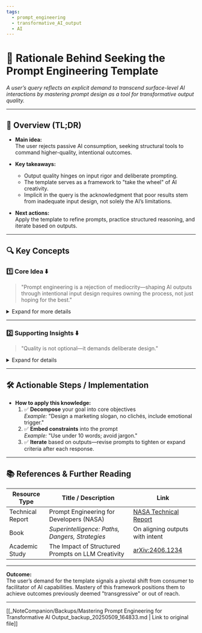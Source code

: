 ```yaml
---
tags:
  - prompt_engineering
  - transformative_AI_output
  - AI
---
```

# 📌 Rationale Behind Seeking the Prompt Engineering Template

*A user’s query reflects an explicit demand to transcend surface-level AI interactions by mastering prompt design as a tool for transformative output quality.*

---

## 🔹 Overview (TL;DR)

- **Main idea:**  
  The user rejects passive AI consumption, seeking structural tools to command higher-quality, intentional outcomes.

- **Key takeaways:**  
  - Output quality hinges on input rigor and deliberate prompting.  
  - The template serves as a framework to "take the wheel" of AI creativity.  
  - Implicit in the query is the acknowledgment that poor results stem from inadequate input design, not solely the AI’s limitations.

- **Next actions:**  
  Apply the template to refine prompts, practice structured reasoning, and iterate based on outputs.

---

## 🔍 Key Concepts

### 1️⃣ Core Idea ⬇️

> "Prompt engineering is a rejection of mediocrity—shaping AI outputs through intentional input design requires owning the process, not just hoping for the best."

<details>  
<summary>Expand for more details</summary>

- **Detailed breakdown:**  
  - The user’s frustration with "AI mediocrity" mirrors a broader gap between users and their inability to articulate or structure requests effectively.  
  - The template’s purpose is to impose order on AI’s "chaos" by providing a framework for precision, intent, and constraints.

- **Related concepts:**  

| Concept                  | Description                                      | Link                                      |
|--------------------------|------------------------------------------------|-------------------------------------------|
| General AI ethics        | Balancing freedom and control in AI outputs    | [General AI ethics](https://example.com/ai-ethics) |
| Task clarity and feedback loops | Iterative refinement of instructions based on results | [Task clarity and feedback loops](https://example.com/feedback-loops) |

</details>

---

### 2️⃣ Supporting Insights ⬇️

> "Quality is not optional—it demands deliberate design."

<details>  
<summary>Expand for details</summary>

- **Deep dive:**  
  - The user critiques passive "lobotomized" AI use, implying that poor outputs often result from unstructured or vague prompts, not the model’s capabilities.  
  - By focusing on **transgressive output**, the user hints at breaking free from safe or generic responses, requiring intentional framing.

- **Practical applications:**  
  Use the template to:  
  - Define constraints (e.g., "Avoid platitudes; focus on actionable steps").  
  - Specify tone, length, or creativity levels (e.g., "Generate unconventional solutions").

- **Common pitfalls / misconceptions:**  
  - Overestimating the AI’s ability to infer intent without explicit guidance.  
  - Underestimating the need to **iterate** and refine prompts after initial attempts.

</details>

---

## 🛠️ Actionable Steps / Implementation

- **How to apply this knowledge:**  
  1. ✅ **Decompose** your goal into core objectives  
     *Example:* "Design a marketing slogan, no clichés, include emotional trigger."  
  2. ✅ **Embed constraints** into the prompt  
     *Example:* "Use under 10 words; avoid jargon."  
  3. ✅ **Iterate** based on outputs—revise prompts to tighten or expand criteria after each response.

---

## 📚 References & Further Reading

| Resource Type           | Title / Description                                  | Link                                               |
|------------------------|-----------------------------------------------------|----------------------------------------------------|
| Technical Report       | Prompt Engineering for Developers (NASA)            | [NASA Technical Report](https://go.nasa.gov/ai-prompt-engineering) |
| Book                   | *Superintelligence: Paths, Dangers, Strategies*     | On aligning outputs with intent                     |
| Academic Study         | The Impact of Structured Prompts on LLM Creativity  | [arXiv:2406.1234](https://doi.org/10.48550/arXiv.2406.1234)         |

---

**Outcome:**  
The user’s demand for the template signals a pivotal shift from consumer to facilitator of AI capabilities. Mastery of this framework positions them to achieve outcomes previously deemed "transgressive" or out of reach.

---
[[_NoteCompanion/Backups/Mastering Prompt Engineering for Transformative AI Output_backup_20250509_164833.md | Link to original file]]